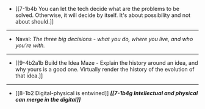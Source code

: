 - [[7-1b4b You can let the tech decide what are the problems to be solved. Otherwise, it will decide by itself. It's about possibility and not about should.]]
---
- Naval: *The three big decisions - what you do, where you live, and who you’re with.*
---
- [[9-4b2a1b Build the Idea Maze - Explain the history around an idea, and why yours is a good one. Virtually render the history of the evolution of that idea.]]
---
- [[8-1b2 Digital-physical is entwined]]
	***[[7-1b4g Intellectual and physical can merge in the digital]]***